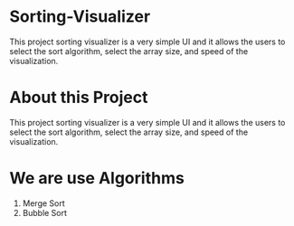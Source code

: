 # Sorting-Visualizer
This project sorting visualizer is a very simple UI and it allows the users to select the sort algorithm, select the array size, and speed of the visualization.
# About this Project
This project sorting visualizer is a very simple UI and it allows the users to select the sort algorithm, select the array size, and speed of the visualization.
# We are use Algorithms
1) Merge Sort
2) Bubble Sort
